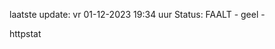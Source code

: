 laatste update: 
vr 01-12-2023 19:34   uur 
Status: FAALT - geel - 
<div class="service Y">httpstat</div>
